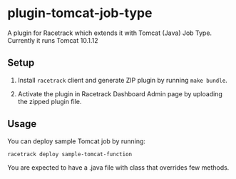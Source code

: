 # plugin-tomcat-job-type
A plugin for Racetrack which extends it with Tomcat (Java) Job Type. Currently it runs Tomcat 10.1.12

## Setup
1. Install `racetrack` client and generate ZIP plugin by running `make bundle`.

2. Activate the plugin in Racetrack Dashboard Admin page
  by uploading the zipped plugin file.

## Usage
You can deploy sample Tomcat job by running:
```bash
racetrack deploy sample-tomcat-function
```

You are expected to have a .java file with class that overrides few methods. 